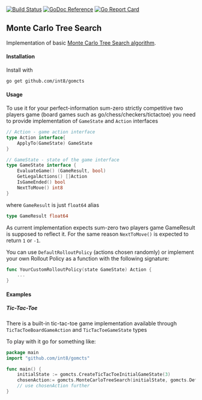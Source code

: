 
[![Build Status](https://travis-ci.org/int8/gomcts.svg?branch=master)](https://travis-ci.org/int8/gomcts)
[![GoDoc Reference](https://godoc.org/github.com/int8/gomcts/vm?status.svg)](http://godoc.org/github.com/int8/gomcts)
[![Go Report Card](https://goreportcard.com/badge/github.com/int8/gomcts)](https://goreportcard.com/report/github.com/int8/gomcts)

## Monte Carlo Tree Search

Implementation of basic [Monte Carlo Tree Search algorithm](https://int8.io/monte-carlo-tree-search-beginners-guide/). 

#### Installation 
Install with 
```bash
go get github.com/int8/gomcts
```


#### Usage 
To use it for your perfect-information sum-zero strictly competitive two players game (board games such as go/chess/checkers/tictactoe) you need to provide implementation of ```GameState``` and ```Action``` interfaces

```go
// Action - game action interface
type Action interface{
	ApplyTo(GameState) GameState
}

// GameState - state of the game interface
type GameState interface {
	EvaluateGame() (GameResult, bool)
	GetLegalActions() []Action
	IsGameEnded() bool
	NextToMove() int8
}
```

where ```GameResult``` is just ```float64``` alias 
```go
type GameResult float64
```

As current implementation expects sum-zero two players game GameResult is supposed to reflect it. For the same reason ```NextToMove()``` is expected to return ```1``` or ```-1```.    

You can use ```DefaultRolloutPolicy``` (actions chosen randomly) or implement your own Rollout Policy as a function with the following signature:

```go
func YourCustomRolloutPolicy(state GameState) Action {
	...
}
```


#### Examples 

##### Tic-Tac-Toe 
There is a built-in tic-tac-toe game implementation available through 
 ```TicTacToeBoardGameAction``` and ```TicTacToeGameState``` types

To play with it go for something like:
```go
package main 
import "github.com/int8/gomcts"

func main() {
	initialState := gomcts.CreateTicTacToeInitialGameState(3)
	chosenAction:= gomcts.MonteCarloTreeSearch(initialState, gomcts.DefaultRolloutPolicy, 100)
	// use chosenAction further
}   
``` 

